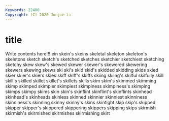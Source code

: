 ```yaml
---
Keywords: 22400
Copyright: (C) 2020 Junjie Li
---
```


# title

Write contents here!!!
ein 
skein's 
skeins 
skeletal 
skeleton 
skeleton's 
skeletons
sketch 
sketch's 
sketched 
sketches 
sketchier 
sketchiest 
sketching 
sketchy 
skew 
skew's
skewed 
skewer 
skewer's 
skewered 
skewering 
skewers 
skewing 
skews 
ski 
ski's
skid 
skid's 
skidded 
skidding 
skids 
skied 
skier 
skier's 
skiers 
skies
skiff 
skiff's 
skiffs 
skiing 
skiing's 
skilful 
skilfully 
skill 
skill's 
skilled
skillet 
skillet's 
skillets 
skills 
skim 
skim's 
skimmed 
skimming 
skimp 
skimped
skimpier 
skimpiest 
skimpiness 
skimpiness's 
skimping 
skimps 
skimpy 
skims 
skin 
skin's
skinflint 
skinflint's 
skinflints 
skinhead 
skinhead's 
skinheads 
skinless 
skinned 
skinnier 
skinniest
skinniness 
skinniness's 
skinning 
skinny 
skinny's 
skins 
skintight 
skip 
skip's 
skipped
skipper 
skipper's 
skippered 
skippering 
skippers 
skipping 
skips 
skirmish 
skirmish's 
skirmished
skirmishes 
skirmishing 
skirt 
